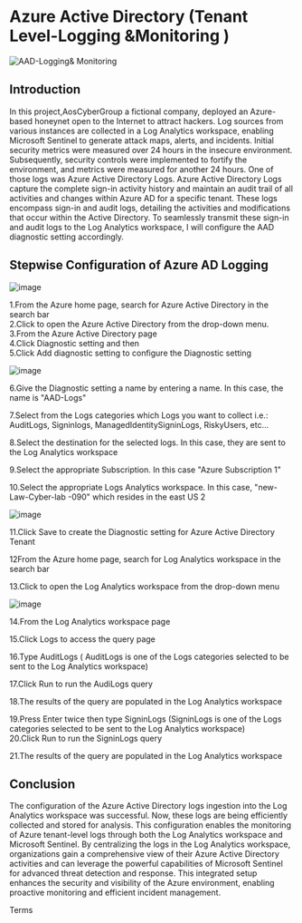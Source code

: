 
# Azure Active Directory (Tenant Level-Logging &Monitoring )
![AAD-Logging& Monitoring ](https://github.com/NATASHASAINI/AZURETENANT/assets/156629309/59a50e19-33ad-48ab-8e44-18fba036c2f0)

## Introduction
In this project,AosCyberGroup a fictional company, deployed an Azure-based honeynet open to the Internet to attract hackers. Log sources from various instances are collected in a Log Analytics workspace, enabling Microsoft Sentinel to generate attack maps, alerts, and incidents. Initial security metrics were measured over 24 hours in the insecure environment. Subsequently, security controls were implemented to fortify the environment, and metrics were measured for another 24 hours. One of those logs was Azure Active Directory Logs. Azure Active Directory Logs capture the complete sign-in activity history and maintain an audit trail of all activities and changes within Azure AD for a specific tenant. These logs encompass sign-in and audit logs, detailing the activities and modifications that occur within the Active Directory. To seamlessly transmit these sign-in and audit logs to the Log Analytics workspace, I will configure the AAD diagnostic setting accordingly.

## Stepwise Configuration of Azure AD Logging

![image](https://github.com/NATASHASAINI/AZURETENANT/assets/156629309/8aa8a261-a5ed-46ca-9b5d-c5435335cacd)


1.From the Azure home page, search for Azure Active Directory in the search bar<br>
2.Click to open the Azure Active Directory from the drop-down menu.<br>
3.From the Azure Active Directory page<br>
4.Click Diagnostic setting and then<br>
5.Click Add diagnostic setting to configure the Diagnostic setting<br>

![image](https://github.com/NATASHASAINI/AZURETENANT/assets/156629309/69e5e045-177b-4bbd-b276-5f2574517abc)

6.Give the Diagnostic setting a name by entering a name. In this case, the name is "AAD-Logs"<br>

7.Select from the Logs categories which Logs you want to collect i.e.: AuditLogs, Signinlogs, ManagedIdentitySigninLogs, RiskyUsers, etc...<br>

8.Select the destination for the selected logs. In this case, they are sent to the Log Analytics workspace<br>

9.Select the appropriate Subscription. In this case "Azure Subscription 1"<br>

10.Select the appropriate Logs Analytics workspace. In this case, "new-Law-Cyber-lab -090" which resides in the east US 2<br>

![image](https://github.com/NATASHASAINI/AZURETENANT/assets/156629309/b8134526-ff56-45a4-a6e8-ba0eeaddd386)


11.Click Save to create the Diagnostic setting for Azure Active Directory Tenant<br>

12From the Azure home page, search for Log Analytics workspace in the search bar<br>

13.Click to open the Log Analytics workspace from the drop-down menu<br>

![image](https://github.com/NATASHASAINI/AZURETENANT/assets/156629309/f9c851c5-f704-41ac-858e-52e61180c4e1)


14.From the Log Analytics workspace page<br>

15.Click Logs to access the query page<br>

16.Type AuditLogs ( AuditLogs is one of the Logs categories selected to be sent to the Log Analytics workspace)<br>

17.Click Run to run the AudiLogs query<br>

18.The results of the query are populated in the Log Analytics workspace<br>

19.Press Enter twice then type SigninLogs (SigninLogs is one of the Logs categories selected to be sent to the Log Analytics workspace)
<br>
20.Click Run to run the SigninLogs query<br>

21.The results of the query are populated in the Log Analytics workspace<br>

## Conclusion

The configuration of the Azure Active Directory logs ingestion into the Log Analytics workspace was successful. Now, these logs are being efficiently collected and stored for analysis. This configuration enables the monitoring of Azure tenant-level logs through both the Log Analytics workspace and Microsoft Sentinel. By centralizing the logs in the Log Analytics workspace, organizations gain a comprehensive view of their Azure Active Directory activities and can leverage the powerful capabilities of Microsoft Sentinel for advanced threat detection and response. This integrated setup enhances the security and visibility of the Azure environment, enabling proactive monitoring and efficient incident management.


Terms
